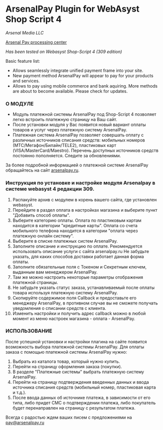 # ArsenalPay Plugin for WebAsyst Shop Script 4 

*Arsenal Media LLC*

[Arsenal Pay processing center](https://arsenalpay.ru/)

*Has been tested on Webasyst Shop-Script 4 (309 edition)*

Basic feature list:

 * Allows seamlessly integrate unified payment frame into your site.
 * New payment method ArsenalPay will appear to pay for your products and services.
 * Allows to pay using mobile commerce and bank aquiring. More methods are about to become available. Please check for updates.

### О МОДУЛЕ
* Модуль платежной системы ArsenalPay под Shop-Script 4 позволяет легко встроить платежную страницу на Ваш сайт.
* После установки модуля у Вас появится новый вариант оплаты товаров и услуг через платежную систему ArsenalPay.
* Платежная система ArsenalPay позволяет совершать оплату с различных источников списания средств: мобильных номеров (МТС/Мегафон/Билайн/TELE2), пластиковых карт (VISA/MasterCard/Maestro). Перечень доступных источников средств постоянно пополняется. Следите за обновлениями.

За более подробной информацией о платежной системе ArsenalPay обращайтесь на сайт [arsenalpay.ru](https://arsenalpay.ru).

### Инструкция по установке и настройке модуля Arsenalpay в системе webasyst 4 редакции 309.

1. Распакуйте архив с модулем в корень вашего сайта, где установлен webasyst.
2. Перейдите в раздел оплата в настройках магазина и выберите пункт "Добавить способ оплаты".
3. Выберите категорию оплаты. 
   Оплата по пластиковым картам находится в категории "кредитные карты". 
   Оплата со счета мобильного телефона находится в категории "оплата через платежную онлайн систему".
4. Выберите в списке платежных систем ArsenalPay.
5. Заполните описание и инструкцию по оплате.
   Рекомендуется использовать описание услуги с сайта arsenalpay.ru
   Не забудьте указать, для каких способов доставки работает данная форма оплаты.
6. Заполните обязательные поля с Токеном и Секретным ключем, выданным вам менеджером ArsenalPay.
7. Там же можно настроить некоторые параметры отображения платежной страницы.
8. Не забудьте указать статус заказа, устанавливаемый после оплаты товара используя платежную систему ArsenalPay.
9. Скопируйте содержимое поля Callback и предоставьте его менеджеру ArsenalPay, в противном случае вы не сможете получать уведомления о списании средств с клиента.
10. Изменить настройки и получить адрес callback можно в любой момент из меню настроек магазина - оплата - ArsenalPay.

### ИСПОЛЬЗОВАНИЕ
После успешной установки и настройки плагина на сайте появится возможность выбора платежной системы ArsenalPay.
Для оплаты заказа с помощью платежной системы ArsenalPay нужно:

1. Выбрать из каталога товар, который нужно купить.
2. Перейти на страницу оформления заказа (покупки).
3. В разделе "Платежные системы" выбрать платежную систему ArsenalPay.
4. Перейти на страницу подтверждения введенных данных и ввода источника списания средств (мобильный номер, пластиковая карта и т.д.).
5. После ввода данных об источнике платежа, в зависимости от его типа, либо придет СМС о подтверждении платежа, либо покупатель будет перенаправлен на страницу с результатом платежа.

Всегда с радостью ждем ваших писем с предложениями на pay@arsenalpay.ru
